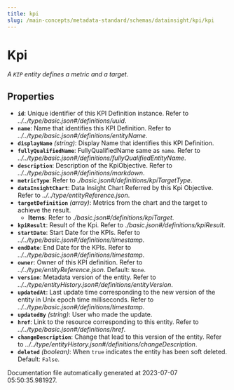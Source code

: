 ```yaml
---
title: kpi
slug: /main-concepts/metadata-standard/schemas/datainsight/kpi/kpi
---
```


# Kpi

*A `KIP` entity defines a metric and a target.*

## Properties

- **`id`**: Unique identifier of this KPI Definition instance. Refer to *../../type/basic.json#/definitions/uuid*.
- **`name`**: Name that identifies this KPI Definition. Refer to *../../type/basic.json#/definitions/entityName*.
- **`displayName`** *(string)*: Display Name that identifies this KPI Definition.
- **`fullyQualifiedName`**: FullyQualifiedName same as `name`. Refer to *../../type/basic.json#/definitions/fullyQualifiedEntityName*.
- **`description`**: Description of the KpiObjective. Refer to *../../type/basic.json#/definitions/markdown*.
- **`metricType`**: Refer to *./basic.json#/definitions/kpiTargetType*.
- **`dataInsightChart`**: Data Insight Chart Referred by this Kpi Objective. Refer to *../../type/entityReference.json*.
- **`targetDefinition`** *(array)*: Metrics from the chart and the target to achieve the result.
  - **Items**: Refer to *./basic.json#/definitions/kpiTarget*.
- **`kpiResult`**: Result of the Kpi. Refer to *./basic.json#/definitions/kpiResult*.
- **`startDate`**: Start Date for the KPIs. Refer to *../../type/basic.json#/definitions/timestamp*.
- **`endDate`**: End Date for the KPIs. Refer to *../../type/basic.json#/definitions/timestamp*.
- **`owner`**: Owner of this KPI definition. Refer to *../../type/entityReference.json*. Default: `None`.
- **`version`**: Metadata version of the entity. Refer to *../../type/entityHistory.json#/definitions/entityVersion*.
- **`updatedAt`**: Last update time corresponding to the new version of the entity in Unix epoch time milliseconds. Refer to *../../type/basic.json#/definitions/timestamp*.
- **`updatedBy`** *(string)*: User who made the update.
- **`href`**: Link to the resource corresponding to this entity. Refer to *../../type/basic.json#/definitions/href*.
- **`changeDescription`**: Change that lead to this version of the entity. Refer to *../../type/entityHistory.json#/definitions/changeDescription*.
- **`deleted`** *(boolean)*: When `true` indicates the entity has been soft deleted. Default: `False`.


Documentation file automatically generated at 2023-07-07 05:50:35.981927.
